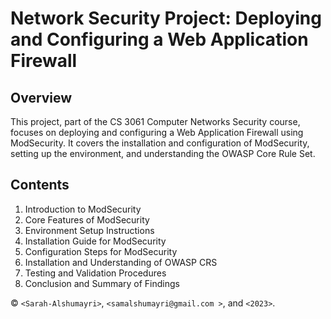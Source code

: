 
# Network Security Project: Deploying and Configuring a Web Application Firewall

## Overview
This project, part of the CS 3061 Computer Networks Security course, focuses on deploying and configuring a Web Application Firewall using ModSecurity. It covers the installation and configuration of ModSecurity, setting up the environment, and understanding the OWASP Core Rule Set.

## Contents
1. Introduction to ModSecurity
2. Core Features of ModSecurity
3. Environment Setup Instructions
4. Installation Guide for ModSecurity
5. Configuration Steps for ModSecurity
6. Installation and Understanding of OWASP CRS
7. Testing and Validation Procedures
8. Conclusion and Summary of Findings

© `<Sarah-Alshumayri>`, `<samalshumayri@gmail.com >`, and `<2023>`.

